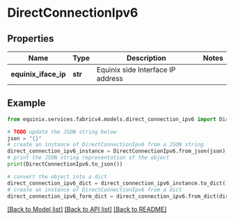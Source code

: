 # DirectConnectionIpv6


## Properties

Name | Type | Description | Notes
------------ | ------------- | ------------- | -------------
**equinix_iface_ip** | **str** | Equinix side Interface IP address | 

## Example

```python
from equinix.services.fabricv4.models.direct_connection_ipv6 import DirectConnectionIpv6

# TODO update the JSON string below
json = "{}"
# create an instance of DirectConnectionIpv6 from a JSON string
direct_connection_ipv6_instance = DirectConnectionIpv6.from_json(json)
# print the JSON string representation of the object
print(DirectConnectionIpv6.to_json())

# convert the object into a dict
direct_connection_ipv6_dict = direct_connection_ipv6_instance.to_dict()
# create an instance of DirectConnectionIpv6 from a dict
direct_connection_ipv6_form_dict = direct_connection_ipv6.from_dict(direct_connection_ipv6_dict)
```
[[Back to Model list]](../README.md#documentation-for-models) [[Back to API list]](../README.md#documentation-for-api-endpoints) [[Back to README]](../README.md)


